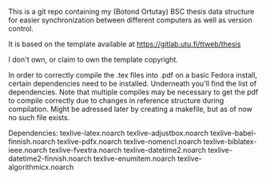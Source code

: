 This is a git repo containing my (Botond Ortutay) BSC thesis data structure for easier synchronization between different computers as well as version control.

It is based on the template available at https://gitlab.utu.fi/ttweb/thesis

I don't own, or claim to own the template copyright.

In order to correctly compile the .tex files into .pdf on a basic Fedora install, certain dependencies need to be installed. Underneath you'll find the list of dependencies. Note that multiple compiles may be necessary to get the pdf to compile correctly due to changes in reference structure during compilation. Might be adressed later by creating a makefile, but as of now no such file exists.

Dependencies:
texlive-latex.noarch
texlive-adjustbox.noarch
texlive-babel-finnish.noarch
texlive-pdfx.noarch
texlive-nomencl.noarch
texlive-biblatex-ieee.noarch
texlive-fvextra.noarch
texlive-datetime2.noarch
texlive-datetime2-finnish.noarch
texlive-enumitem.noarch
texlive-algorithmicx.noarch
